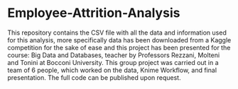 # Employee-Attrition-Analysis


This repository contains the CSV file with all the data and information used for this analysis, more specifically data has been downloaded from a Kaggle competition for the sake of ease and this project has been presented for the course: Big Data and Databases, teacher by Professors Rezzani, Molteni and Tonini at Bocconi University. This group project was carried out in a team of 6 people, which worked on the data, Knime Workflow, and final presentation. The full code can be published upon request.
